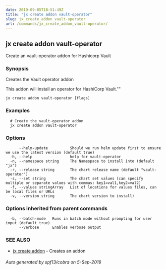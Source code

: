 ```yaml
---
date: 2019-09-05T18:51:49Z
title: "jx create addon vault-operator"
slug: jx_create_addon_vault-operator
url: /commands/jx_create_addon_vault-operator/
---
```

## jx create addon vault-operator

Create an vault-operator addon for Hashicorp Vault

### Synopsis

Creates the Vault operator addon 

This addon will install an operator for HashiCorp Vault.""

```
jx create addon vault-operator [flags]
```

### Examples

```
  # Create the vault-operator addon
  jx create addon vault-operator
```

### Options

```
      --helm-update          Should we run helm update first to ensure we use the latest version (default true)
  -h, --help                 help for vault-operator
  -n, --namespace string     The Namespace to install into (default "jx")
  -r, --release string       The chart release name (default "vault-operator")
  -s, --set string           The chart set values (can specify multiple or separate values with commas: key1=val1,key2=val2)
  -f, --values stringArray   List of locations for values files, can be local files or URLs
  -v, --version string       The chart version to install)
```

### Options inherited from parent commands

```
  -b, --batch-mode   Runs in batch mode without prompting for user input (default true)
      --verbose      Enables verbose output
```

### SEE ALSO

* [jx create addon](/commands/jx_create_addon/)	 - Creates an addon

###### Auto generated by spf13/cobra on 5-Sep-2019
